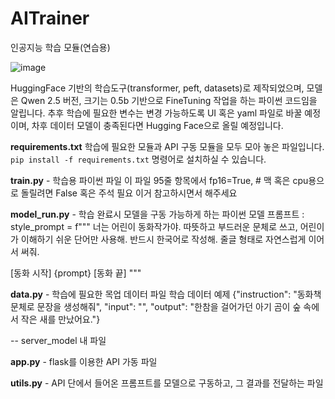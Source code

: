 # AITrainer
인공지능 학습 모듈(연습용)

![image](https://github.com/user-attachments/assets/2501d559-aada-431b-995e-48c11372ce9d)

HuggingFace 기반의 학습도구(transformer, peft, datasets)로 제작되었으며, 모델은 Qwen 2.5 버전, 크기는 0.5b 기반으로 FineTuning 작업을 하는 파이썬 코드임을 알립니다.
추후 학습에 필요한 변수는 변경 가능하도록 UI 혹은 yaml 파일로 바꿀 예정이며, 차후 데이터 모델이 충족된다면 Hugging Face으로 올릴 예정입니다.

**requirements.txt**
학습에 필요한 모듈과 API 구동 모듈을 모두 모아 놓은 파일입니다.
``` pip install -f requirements.txt ```
명령어로 설치하실 수 있습니다.

**train.py** - 학습용 파이썬 파일 
이 파일 95줄 항목에서
fp16=True,  # 맥 혹은 cpu용으로 돌릴려면 False 혹은 주석 필요
이거 참고하시면서 해주세요

**model_run.py** - 학습 완료시 모델을 구동 가능하게 하는 파이썬 모델
프롬프트 : 
style_prompt = f"""
너는 어린이 동화작가야.
따뜻하고 부드러운 문체로 쓰고, 어린이가 이해하기 쉬운 단어만 사용해.
반드시 한국어로 작성해.
줄글 형태로 자연스럽게 이어서 써줘.

[동화 시작]
{prompt}
[동화 끝]
"""

**data.py** - 학습에 필요한 목업 데이터 파일 
학습 데이터 예제
{"instruction": "동화책 문체로 문장을 생성해줘", "input": "", "output": "한참을 걸어가던 아기 곰이 숲 속에서 작은 새를 만났어요."}


-- server_model 내 파일

**app.py** - flask를 이용한 API 가동 파일

**utils.py** - API 단에서 들어온 프롬프트를 모델으로 구동하고, 그 결과를 전달하는 파일
